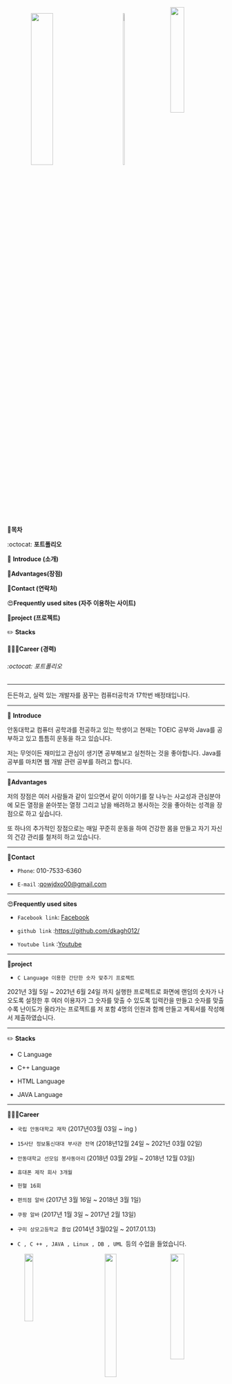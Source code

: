 

<img src = "https://user-images.githubusercontent.com/61902400/123640326-05278900-d85c-11eb-928c-5564ce041d3a.PNG" width="25%" height="25%" align="right">
<p align="center"><img src = "https://user-images.githubusercontent.com/61902400/123640326-05278900-d85c-11eb-928c-5564ce041d3a.PNG" width="5%" height="30%">
<img src = "https://user-images.githubusercontent.com/61902400/123883479-0e137a00-d984-11eb-9b3f-52fc391344ce.jpg" width="32%" height="30%" align="left">


📝**목차** 
 
 :octocat: **포트폴리오**

🧑 **Introduce (소개)**
 
 :muscle:**Advantages(장점)**
 
📱**Contact (연락처)**
  
😍**Frequently used sites (자주 이용하는 사이트)**
 
 :school_satchel:**project (프로젝트)**
 
 :pencil2: **Stacks**
 
👨🏻‍💻**Career (경력)**


 
 
###### :octocat: 포트폴리오
* * *


든든하고, 실력 있는 개발자를 꿈꾸는 컴퓨터공학과 17학번 배정태입니다.

* * *

🧑 **Introduce** 

안동대학교 컴퓨터 공학과를 전공하고 있는 학생이고 현재는 TOEIC 공부와 Java를 공부하고 있고 틈틈히 운동을 하고 있습니다.

저는 무엇이든 재미있고 관심이 생기면 공부해보고 실천하는 것을 좋아합니다.  Java를 공부를 마치면 웹 개발 관련 공부를 하려고 합니다.

* * *
 
 :muscle:**Advantages**
 
 저의 장점은 여러 사람들과 같이 있으면서 같이 이야기를 잘 나누는 사교성과 관심분야에 모든 열정을 쏟아붓는 열정 그리고 남을 배려하고 봉사하는 것을 좋아하는 성격을 장점으로 하고 싶습니다.

 또 하나의 추가적인 장점으로는 매일 꾸준히 운동을 하여 건강한 몸을 만들고 자기 자신의 건강 관리를 철저히 하고 있습니다.
 
 * * *
 

📱**Contact**

- ```Phone```: 010-7533-6360
 
- ```E-mail``` :qowjdxo00@gmail.com
 

* * *
 
😍**Frequently used sites**
 
 - ```Facebook link```: [Facebook][googlelink]
 
 [Googlelink]: https://www.facebook.com/profile.php?id=100004531120609&ref=bookmarks "Go google"
 
- ```github link``` :https://github.com/dkagh012/
 
- ```Youtube link``` :[Youtube][googlelink]
 
  [Youtube link]: https://www.youtube.com/channel/UCQNE2JmbasNYbjGAcuBiRRg "Go google"

 * * *

:school_satchel:**project**


 - ``` C Language 이용한 간단한 숫자 맞추기 프로젝트 ```
 
 2021년 3월 5일 ~ 2021년 6월 24일 까지 실행한 프로젝트로 화면에 랜덤의 숫자가 나오도록 설정한 후 여러 이용자가 그 숫자를 맞출 수 있도록 입력칸을 만들고 숫자를 맞출수록 난이도가 올라가는
 프로젝트를 저 포함 4명의 인원과 함께 만들고 계획서를 작성해서 제출하였습니다.
 

* * *
 
:pencil2: **Stacks**
 
- C Language
 
- C++ Language
 
- HTML Language
 
- JAVA Language
 
 
* * *

 👨🏻‍💻**Career**

 - ```국립 안동대학교 재학``` (2017년03월 03일  ~ ing )
 
 - ```15사단 정보통신대대 부사관 전역``` (2018년12월 24일 ~ 2021년 03월 02일)
 
 - ```안동대학교 선모임 봉사동아리``` (2018년 03월 29일 ~ 2018년 12월 03일)
 
 - ```휴대폰 제작 회사 3개월```
 
 - ```헌혈 16회```
 
 - ```편의점 알바``` (2017년 3월 16일 ~ 2018년 3월 1일)
 
 - ```쿠팡 알바```  (2017년 1월 3일 ~ 2017년 2월 13일)
 
 - ```구미 상모고등학교 졸업``` (2014년 3월02일 ~ 2017.01.13)

 - ```C , C ++ , JAVA , Linux , DB , UML ```등의 수업을 들었습니다.
 
<img src = "https://user-images.githubusercontent.com/61902400/123606555-f9c26680-d837-11eb-97dd-0fd64f3bcb62.jpg" width="25%" height="25%" align="right">
<p align="center"><img src = "https://user-images.githubusercontent.com/61902400/123609279-7e15e900-d83a-11eb-84e4-7439f33cb55e.jpg" width="23%" height="27%">
<img src = "https://user-images.githubusercontent.com/61902400/123606613-0777ec00-d838-11eb-8495-9675c90d0f42.jpg" width="20%" height="20%" align="left">

<p align="center"><img src = "https://user-images.githubusercontent.com/61902400/123611736-e1087f80-d83c-11eb-8409-02361d5075f3.PNG" width="100%" height="30%">
